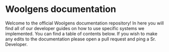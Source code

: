 # Woolgens documentation

Welcome to the official Woolgens documentation repository! In here you will find all of our developer guides on how to use specific systems we implemented. You can find a table of contents below. If you wish to make any edits to the documentation please open a pull request and ping a Sr. Developer. 
